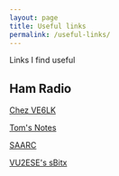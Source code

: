 ```yaml
---
layout: page
title: Useful links
permalink: /useful-links/
---
```


Links I find useful

## Ham Radio

   [Chez VE6LK](https://ve6lk.com/)

   [Tom's Notes](https://tomsnotes.ca)

   [SAARC](https://www.saarc.ca)

   [VU2ESE's sBitx](https://www.vu2ese.com/index.php/2022/07/20/the-sbitx-the-sdr-for-the-homebrewer/)